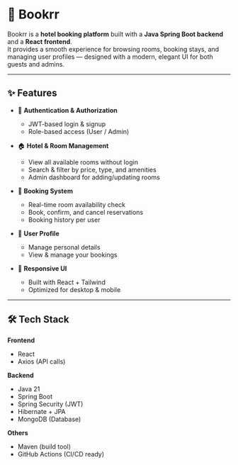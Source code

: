 # 🏨 Bookrr

Bookrr is a **hotel booking platform** built with a **Java Spring Boot backend** and a **React frontend**.  
It provides a smooth experience for browsing rooms, booking stays, and managing user profiles — designed with a modern, elegant UI for both guests and admins.

---

## ✨ Features

-   🔐 **Authentication & Authorization**

    -   JWT-based login & signup
    -   Role-based access (User / Admin)

-   🏠 **Hotel & Room Management**

    -   View all available rooms without login
    -   Search & filter by price, type, and amenities
    -   Admin dashboard for adding/updating rooms

-   📅 **Booking System**

    -   Real-time room availability check
    -   Book, confirm, and cancel reservations
    -   Booking history per user

-   👤 **User Profile**

    -   Manage personal details
    -   View & manage your bookings

-   📱 **Responsive UI**
    -   Built with React + Tailwind
    -   Optimized for desktop & mobile

---

## 🛠️ Tech Stack

**Frontend**

-   React
-   Axios (API calls)

**Backend**

-   Java 21
-   Spring Boot
-   Spring Security (JWT)
-   Hibernate + JPA
-   MongoDB (Database)

**Others**

-   Maven (build tool)
-   GitHub Actions (CI/CD ready)
